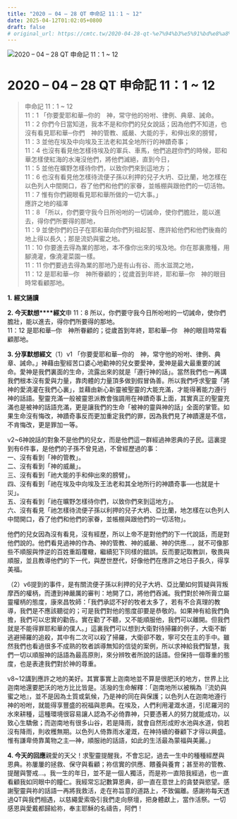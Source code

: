 ```yaml
---
title: "2020 – 04 – 28 QT 申命記 11：1 ~ 12"
date: 2025-04-12T01:02:05+0800
draft: false
# original_url: https://cmtc.tw/2020-04-28-qt-%e7%94%b3%e5%91%bd%e8%a8%98-11%ef%bc%9a1-12
---
```


![2020 – 04 – 28 QT 申命記 11：1 ~ 12](/images/qt.jpg   "2020 – 04 – 28 QT 申命記 11：1 ~ 12")

# 2020 – 04 – 28 QT 申命記 11：1 ~ 12

> 申命記 11：1 ~ 12  
> 11：1 「你要愛耶和華─你的　神，常守他的吩咐、律例、典章、誡命。  
> 11：2 你們今日當知道，我本不是和你們的兒女說話；因為他們不知道，也沒有看見耶和華─你們　神的管教、威嚴、大能的手，和伸出來的膀臂，  
> 11：3 並他在埃及中向埃及王法老和其全地所行的神蹟奇事；  
> 11：4 也沒有看見他怎樣待埃及的軍兵、車馬，他們追趕你們的時候，耶和華怎樣使紅海的水淹沒他們，將他們滅絕，直到今日，  
> 11：5 並他在曠野怎樣待你們，以致你們來到這地方；  
> 11：6 也沒有看見他怎樣待流便子孫以利押的兒子大坍、亞比蘭，地怎樣在以色列人中間開口，吞了他們和他們的家眷，並帳棚與跟他們的一切活物。  
> 11：7 惟有你們親眼看見耶和華所做的一切大事。」  
> 應許之地的福澤  
> 11：8 「所以，你們要守我今日所吩咐的一切誡命，使你們膽壯，能以進去，得你們所要得的那地，  
> 11：9 並使你們的日子在耶和華向你們列祖起誓、應許給他們和他們後裔的地上得以長久；那是流奶與蜜之地。  
> 11：10 你要進去得為業的那地，本不像你出來的埃及地。你在那裏撒種，用腳澆灌，像澆灌菜園一樣。  
> 11：11 你們要過去得為業的那地乃是有山有谷、雨水滋潤之地，  
> 11：12 是耶和華─你　神所眷顧的；從歲首到年終，耶和華─你　神的眼目時常看顧那地。

**1.** **經文誦讀**

**2. 今天默想****經文**申 11：8 所以，你們要守我今日所吩咐的一切誡命，使你們膽壯，能以進去，得你們所要得的那地。  
11：12 是耶和華─你　神所眷顧的；從歲首到年終，耶和華─你　神的眼目時常看顧那地。

**3. 分享默想經文**（1）v1 「你要愛耶和華─你的　神，常守他的吩咐、律例、典章、誡命。」神藉由聖經苦口婆心地勸神的兒女要愛神，愛神是最大最重要的誡命。愛神是我們裏面的生命，流露出來的就是「遵行神的話」。當然我們也一再講我們根本沒有愛與力量，靠肉體的力量頂多做到假冒偽善。所以我們呼求聖靈「將神的愛澆灌在我們心裏」，並藉由新心新靈被聖靈的大能充滿，才能得著能力遵行神的話語。聖靈充滿一般被靈恩派教會強調用在神蹟奇事上面，其實真正的聖靈充滿也是被神的話語充滿，更是讓我們的生命「被神的靈與神的話」全面的掌管。如果生命沒有悔改，神蹟奇事反而更加重定我們的罪，因為我們見了神蹟還是不信，不肯悔改，更是罪加一等。

v2~6神說話的對象不是他們的兒女，而是他們這一群經過神恩典的子民。這裏提到有6件事，是他們的子孫不曾見過，不曾經歷過的事：  
一、沒有看到「神的管教」。  
二、沒有看到「神的威嚴」。  
三、沒有看到「祂大能的手和伸出來的膀臂」。  
四、沒有看到「祂在埃及中向埃及王法老和其全地所行的神蹟奇事──也就是十災」。  
五、沒有看到「祂在曠野怎樣待你們，以致你們來到這地方」。  
六、沒有看見「祂怎樣待流便子孫以利押的兒子大坍、亞比蘭，地怎樣在以色列人中間開口，吞了他們和他們的家眷，並帳棚與跟他們的一切活物」。

他們的兒女因為沒有看見，沒有經歷，所以上帝不是對他們的下一代說話，而是對他們說的。他們看見過神的作為、神的管教、神的威嚴、神的供應…，就不可像那些不順服與悖逆的百姓重蹈覆轍，繼續犯下同樣的錯誤。反而要記取教訓，敬畏與順服，並且教導他們的下一代，與歷世歷代，好像他們在應許之地日子長久，得享美福。

（2）v6提到的事件，是有關流便子孫以利押的兒子大坍、亞比蘭如何質疑與背叛摩西的權柄，而遭到神嚴厲的審判：地開了口，將他們吞滅。我們對於神所膏立屬靈權柄的態度，康來昌牧師：「我們承認不好的牧者太多了，若有不合真理的教導，我們是不應該聽從的；可是我們對他的態度卻要是恭敬的。如果神有給我們負擔，我們可以忠實的勸告。實在勸了不聽，又不能順服他，我們可以離開。但我們就是不能得罪耶和華的僕人。」這裏我們可以想到大衛對待掃羅的例子，大衛不斷逃避掃羅的追殺，其中有二次可以殺了掃羅，大衛卻不敢，寧可交在主的手中。雖然我們也看過很多不成熟的牧者誤導無知的信徒的案例，所以求神給我們智慧，我們一切以順服神的話語為最高原則，來分辨牧者所說的話語。但保持一個尊重的態度，也是表達我們對於神的尊重。

v8~12講到應許之地的美好。其實事實上迦南地並不算是很肥沃的地方，世界上比迦南地還要肥沃的地方比比皆是。活潑的生命解釋：「迦南地所以被稱為『流奶與蜜之地』，並不是因為土質或氣候，乃是神的同在與保護；以色列人在迦南地遵行神的吩咐，就能得享豐盛的祝福與恩典。在埃及，人們利用灌溉水道，引尼羅河的水來耕種，這種環境很容易讓人認為不必倚靠神，只要憑著人的努力就能成功，以致心生驕傲；而迦南地有很多山谷，若是降雨，就會自然形成貯水池與水道，倘若沒有降雨，則收穫無期。以色列人倚靠雨水灌溉，在神持續的眷顧下才得以興盛。惟有謙卑倚靠萬物之主—神，順服祂的話語，如此的生活最為蒙福與美麗。」

**4. 今天的回應**親愛的天父！求聖靈提醒我，不會忘記，過去一生中的種種經歷與恩典。祢屢屢的拯救、保守與看顧；祢信實的供應、餵養與養育；甚至祢的管教、提醒與警戒…。我一生的年日，並不是一個人獨活，而是祢一直陪我經過，也一直看顧我如同眼中的瞳仁。我經常忘記數算恩典，卻一直在意世上的貪婪與慾望。感謝聖靈與祢的話語一再將我救活，走在祢旨意的道路上，不致偏離。感謝祢每天透過QT與我們相遇，以慈繩愛索吸引我們走向祭壇，把身體獻上，當作活祭。一切感恩與愛戴都歸給祢，奉主耶穌的名禱告，阿們！